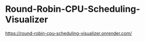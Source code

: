 # Round-Robin-CPU-Scheduling-Visualizer

https://round-robin-cpu-scheduling-visualizer.onrender.com/
